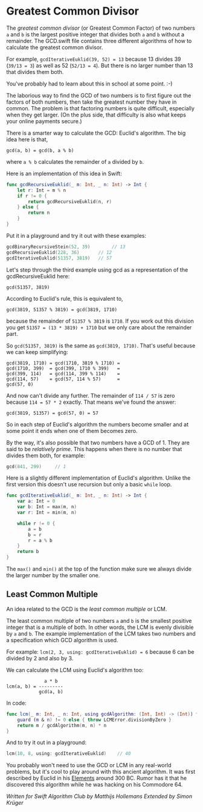 # Greatest Common Divisor

The *greatest common divisor* (or Greatest Common Factor) of two numbers `a` and `b` is the largest positive integer that divides both `a` and `b` without a remainder. The GCD.swift file contains three different algorithms of how to calculate the greatest common divisor.

For example, `gcdIterativeEuklid(39, 52) = 13` because 13 divides 39 (`39/13 = 3`) as well as 52 (`52/13 = 4`). But there is no larger number than 13 that divides them both.

You've probably had to learn about this in school at some point. :-)

The laborious way to find the GCD of two numbers is to first figure out the factors of both numbers, then take the greatest number they have in common. The problem is that factoring numbers is quite difficult, especially when they get larger. (On the plus side, that difficulty is also what keeps your online payments secure.)

There is a smarter way to calculate the GCD: Euclid's algorithm. The big idea here is that,

	gcd(a, b) = gcd(b, a % b)

where `a % b` calculates the remainder of `a` divided by `b`.

Here is an implementation of this idea in Swift:

```swift
func gcdRecursiveEuklid(_ m: Int, _ n: Int) -> Int {
    let r: Int = m % n
    if r != 0 {
        return gcdRecursiveEuklid(n, r)
    } else {
        return n
    }
}
```

Put it in a playground and try it out with these examples:

```swift
gcdBinaryRecursiveStein(52, 39)        // 13
gcdRecursiveEuklid(228, 36)       // 12
gcdIterativeEuklid(51357, 3819)   // 57
```

Let's step through the third example using gcd as a representation of the gcdRecursiveEuklid here:

	gcd(51357, 3819)

According to Euclid's rule, this is equivalent to,

	gcd(3819, 51357 % 3819) = gcd(3819, 1710)

because the remainder of `51357 % 3819` is `1710`. If you work out this division you get `51357 = (13 * 3819) + 1710` but we only care about the remainder part.

So `gcd(51357, 3819)` is the same as `gcd(3819, 1710)`. That's useful because we can keep simplifying:

	gcd(3819, 1710) = gcd(1710, 3819 % 1710) =
	gcd(1710, 399)  = gcd(399, 1710 % 399)   =
	gcd(399, 114)   = gcd(114, 399 % 114)    =
	gcd(114, 57)    = gcd(57, 114 % 57)      =
	gcd(57, 0)

And now can't divide any further. The remainder of `114 / 57` is zero because `114 = 57 * 2` exactly. That means we've found the answer:

	gcd(3819, 51357) = gcd(57, 0) = 57

So in each step of Euclid's algorithm the numbers become smaller and at some point it ends when one of them becomes zero.

By the way, it's also possible that two numbers have a GCD of 1. They are said to be *relatively prime*. This happens when there is no number that divides them both, for example:

```swift
gcd(841, 299)     // 1
```

Here is a slightly different implementation of Euclid's algorithm. Unlike the first version this doesn't use recursion but only a basic `while` loop.

```swift
func gcdIterativeEuklid(_ m: Int, _ n: Int) -> Int {
    var a: Int = 0
    var b: Int = max(m, n)
    var r: Int = min(m, n)

    while r != 0 {
        a = b
        b = r
        r = a % b
    }
    return b
}
```

The `max()` and `min()` at the top of the function make sure we always divide the larger number by the smaller one.

## Least Common Multiple

An idea related to the GCD is the *least common multiple* or LCM.

The least common multiple of two numbers `a` and `b` is the smallest positive integer that is a multiple of both. In other words, the LCM is evenly divisible by `a` and `b`. The example implementation of the LCM takes two numbers and a specification which GCD algorithm is used.

For example: `lcm(2, 3, using: gcdIterativeEuklid) = 6` because 6 can be divided by 2 and also by 3.

We can calculate the LCM using Euclid's algorithm too:

	              a * b
	lcm(a, b) = ---------
	            gcd(a, b)

In code:

```swift
func lcm(_ m: Int, _ n: Int, using gcdAlgorithm: (Int, Int) -> (Int)) throws -> Int {
    guard (m & n) != 0 else { throw LCMError.divisionByZero }
    return m / gcdAlgorithm(m, n) * n
}
```

And to try it out in a playground:

```swift
lcm(10, 8, using: gcdIterativeEuklid)    // 40
```

You probably won't need to use the GCD or LCM in any real-world problems, but it's cool to play around with this ancient algorithm. It was first described by Euclid in his [Elements](http://publicdomainreview.org/collections/the-first-six-books-of-the-elements-of-euclid-1847/) around 300 BC. Rumor has it that he discovered this algorithm while he was hacking on his Commodore 64.

*Written for Swift Algorithm Club by Matthijs Hollemans*
*Extended by Simon Krüger*